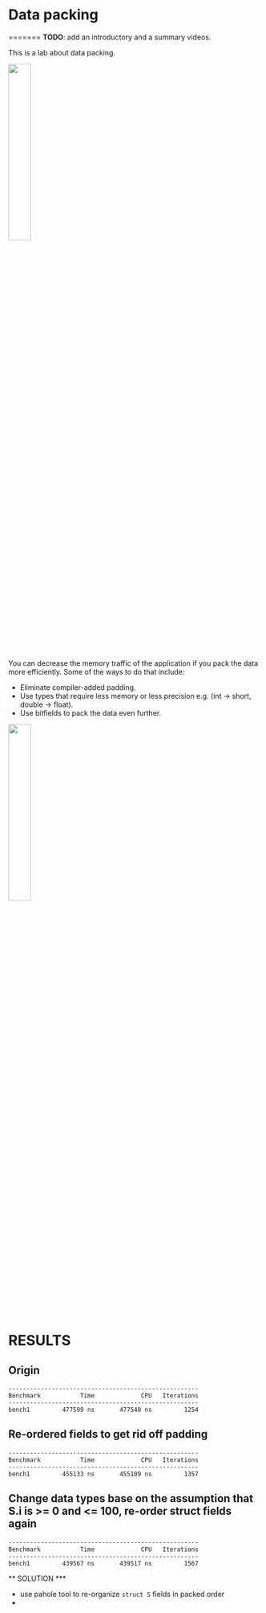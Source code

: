# Data packing
=======
**TODO**: add an introductory and a summary videos.

This is a lab about data packing.

[<img src="https://drive.google.com/uc?export=view&id=16uvUgz327TXrysAf2HXYRe_KRBALHw2j" width="30%">](https://www.youtube.com/watch?v=-V-oIXrqA2s&list=PLRWO2AL1QAV6bJAU2kgB4xfodGID43Y5d)

You can decrease the memory traffic of the application if you pack the data more efficiently.
Some of the ways to do that include:

* Eliminate compiler-added padding.
* Use types that require less memory or less precision e.g. (int -> short, double -> float).
* Use bitfields to pack the data even further.

[<img src="https://drive.google.com/uc?export=view&id=12iavTVH9WUbb9BguLBLKe0QqdiPBMBiG" width="30%">](https://www.youtube.com/watch?v=ta096PQ6gTg&list=PLRWO2AL1QAV6bJAU2kgB4xfodGID43Y5d)

# RESULTS
## Origin
```
-----------------------------------------------------
Benchmark           Time             CPU   Iterations
-----------------------------------------------------
bench1         477599 ns       477540 ns         1254
```

## Re-ordered fields to get rid off padding
```
-----------------------------------------------------
Benchmark           Time             CPU   Iterations
-----------------------------------------------------
bench1         455133 ns       455109 ns         1357
```

## Change data types base on the assumption that S.i is >= 0 and <= 100, re-order struct fields again
```
-----------------------------------------------------
Benchmark           Time             CPU   Iterations
-----------------------------------------------------
bench1         439567 ns       439517 ns         1567
```

** SOLUTION ***
* use pahole tool to re-organize `struct S` fields in packed order
* 
